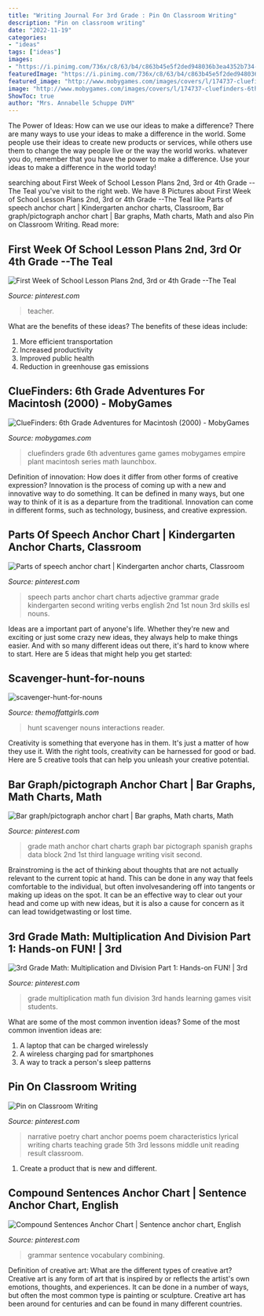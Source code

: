 ```yaml
---
title: "Writing Journal For 3rd Grade : Pin On Classroom Writing"
description: "Pin on classroom writing"
date: "2022-11-19"
categories:
- "ideas"
tags: ["ideas"]
images:
- "https://i.pinimg.com/736x/c8/63/b4/c863b45e5f2ded948036b3ea4352b734--nd-grade-math-third-grade.jpg"
featuredImage: "https://i.pinimg.com/736x/c8/63/b4/c863b45e5f2ded948036b3ea4352b734--nd-grade-math-third-grade.jpg"
featured_image: "http://www.mobygames.com/images/covers/l/174737-cluefinders-6th-grade-adventures-macintosh-front-cover.jpg"
image: "http://www.mobygames.com/images/covers/l/174737-cluefinders-6th-grade-adventures-macintosh-front-cover.jpg"
ShowToc: true
author: "Mrs. Annabelle Schuppe DVM"
---
```



The Power of Ideas: How can we use our ideas to make a difference?
There are many ways to use your ideas to make a difference in the world. Some people use their ideas to create new products or services, while others use them to change the way people live or the way the world works. whatever you do, remember that you have the power to make a difference. Use your ideas to make a difference in the world today!

	

		
searching about First Week of School Lesson Plans 2nd, 3rd or 4th Grade --The Teal you've visit to the right web. We have 8 Pictures about First Week of School Lesson Plans 2nd, 3rd or 4th Grade --The Teal like Parts of speech anchor chart | Kindergarten anchor charts, Classroom, Bar graph/pictograph anchor chart | Bar graphs, Math charts, Math and also Pin on Classroom Writing. Read more:
		
    
## First Week Of School Lesson Plans 2nd, 3rd Or 4th Grade --The Teal

<img loading=lazy src="https://i.pinimg.com/736x/75/5e/85/755e856298d487e4f9b2a49a04b7155f.jpg" onerror="this.onerror=null;this.src='https://tse1.mm.bing.net/th?id=OIP.uD67h1vEnP0ie0kBuJauBAHaKp&amp;pid=15.1';" alt="First Week of School Lesson Plans 2nd, 3rd or 4th Grade --The Teal">

_Source: pinterest.com_

>teacher. 

	

What are the benefits of these ideas?
The benefits of these ideas include: 
1. More efficient transportation 
2. Increased productivity 
3. Improved public health 
4. Reduction in greenhouse gas emissions 

    
## ClueFinders: 6th Grade Adventures For Macintosh (2000) - MobyGames

<img loading=lazy src="http://www.mobygames.com/images/covers/l/174737-cluefinders-6th-grade-adventures-macintosh-front-cover.jpg" onerror="this.onerror=null;this.src='https://tse1.mm.bing.net/th?id=OIP.k-SGMXnA_aaOvSa3eTl1vAHaI-&amp;pid=15.1';" alt="ClueFinders: 6th Grade Adventures for Macintosh (2000) - MobyGames">

_Source: mobygames.com_

>cluefinders grade 6th adventures game games mobygames empire plant macintosh series math launchbox. 

	

Definition of innovation: How does it differ from other forms of creative expression?
Innovation is the process of coming up with a new and innovative way to do something. It can be defined in many ways, but one way to think of it is as a departure from the traditional. Innovation can come in different forms, such as technology, business, and creative expression.

    
## Parts Of Speech Anchor Chart | Kindergarten Anchor Charts, Classroom

<img loading=lazy src="https://i.pinimg.com/736x/71/68/67/716867419fdbbda73b879b4e51976f2b.jpg" onerror="this.onerror=null;this.src='https://tse1.mm.bing.net/th?id=OIP.WBBvJ09_hjQsJ9M1pnbghAHaJ7&amp;pid=15.1';" alt="Parts of speech anchor chart | Kindergarten anchor charts, Classroom">

_Source: pinterest.com_

>speech parts anchor chart charts adjective grammar grade kindergarten second writing verbs english 2nd 1st noun 3rd skills esl nouns. 

	

Ideas are a important part of anyone's life. Whether they're new and exciting or just some crazy new ideas, they always help to make things easier. And with so many different ideas out there, it's hard to know where to start. Here are 5 ideas that might help you get started: 

    
## Scavenger-hunt-for-nouns

<img loading=lazy src="http://themoffattgirls.com/wp-content/uploads/2016/10/scavenger-hunt-for-nouns.jpg" onerror="this.onerror=null;this.src='https://tse1.mm.bing.net/th?id=OIP.bLQeVXRSibtULu9AvyoQUgHaLH&amp;pid=15.1';" alt="scavenger-hunt-for-nouns">

_Source: themoffattgirls.com_

>hunt scavenger nouns interactions reader. 

	

Creativity is something that everyone has in them. It's just a matter of how they use it. With the right tools, creativity can be harnessed for good or bad. Here are 5 creative tools that can help you unleash your creative potential.

    
## Bar Graph/pictograph Anchor Chart | Bar Graphs, Math Charts, Math

<img loading=lazy src="https://i.pinimg.com/736x/c8/63/b4/c863b45e5f2ded948036b3ea4352b734--nd-grade-math-third-grade.jpg" onerror="this.onerror=null;this.src='https://tse2.mm.bing.net/th?id=OIP.gUYq0smdsJFaOsz5XqWJdwHaJ4&amp;pid=15.1';" alt="Bar graph/pictograph anchor chart | Bar graphs, Math charts, Math">

_Source: pinterest.com_

>grade math anchor chart charts graph bar pictograph spanish graphs data block 2nd 1st third language writing visit second. 

	

Brainstroming is the act of thinking about thoughts that are not actually relevant to the current topic at hand. This can be done in any way that feels comfortable to the individual, but often involvesandering off into tangents or making up ideas on the spot. It can be an effective way to clear out your head and come up with new ideas, but it is also a cause for concern as it can lead towidgetwasting or lost time.

    
## 3rd Grade Math: Multiplication And Division Part 1: Hands-on FUN! | 3rd

<img loading=lazy src="https://i.pinimg.com/736x/eb/cc/6e/ebcc6ecab7438c8387c104fc25ddb5a0.jpg" onerror="this.onerror=null;this.src='https://tse2.mm.bing.net/th?id=OIP.nbgDfDbpX-Fe2qVdaWOpDgHaLG&amp;pid=15.1';" alt="3rd Grade Math: Multiplication and Division Part 1: Hands-on FUN! | 3rd">

_Source: pinterest.com_

>grade multiplication math fun division 3rd hands learning games visit students. 

	

What are some of the most common invention ideas?
Some of the most common invention ideas are: 
1. A laptop that can be charged wirelessly
2. A wireless charging pad for smartphones
3. A way to track a person's sleep patterns

    
## Pin On Classroom Writing

<img loading=lazy src="https://i.pinimg.com/736x/7d/6c/7a/7d6c7ad3e58908a621c6f1dc0a75269e--poetry-anchor-chart-narrative-poetry.jpg" onerror="this.onerror=null;this.src='https://tse1.mm.bing.net/th?id=OIP.hhM1bZeeY2S1fWGD0AoJ1wHaJ3&amp;pid=15.1';" alt="Pin on Classroom Writing">

_Source: pinterest.com_

>narrative poetry chart anchor poems poem characteristics lyrical writing charts teaching grade 5th 3rd lessons middle unit reading result classroom. 

	

1. Create a product that is new and different.

    
## Compound Sentences Anchor Chart | Sentence Anchor Chart, English

<img loading=lazy src="https://i.pinimg.com/736x/94/c3/34/94c33475845f415135113048ae021883.jpg" onerror="this.onerror=null;this.src='https://tse4.mm.bing.net/th?id=OIP.ggFc7Er6OS6nJb99BuogmAHaJ4&amp;pid=15.1';" alt="Compound Sentences Anchor Chart | Sentence anchor chart, English">

_Source: pinterest.com_

>grammar sentence vocabulary combining. 

	

Definition of creative art: What are the different types of creative art?
Creative art is any form of art that is inspired by or reflects the artist's own emotions, thoughts, and experiences. It can be done in a number of ways, but often the most common type is painting or sculpture. Creative art has been around for centuries and can be found in many different countries.

